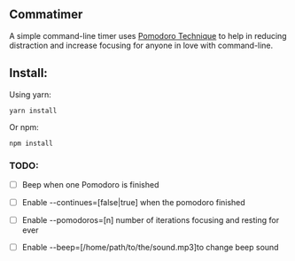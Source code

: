 ## Commatimer
A simple command-line timer uses [Pomodoro Technique](https://en.wikipedia.org/wiki/Pomodoro_Technique) to help in reducing distraction and increase focusing for anyone in love with command-line.

## Install:
Using yarn:
```
yarn install
```
Or npm:
```
npm install
```

### TODO:

- [ ] Beep when one Pomodoro is finished
- [ ] Enable --continues=[false|true] when the pomodoro finished
- [ ] Enable --pomodoros=[n] number of iterations focusing and resting for ever
- [ ] Enable --beep=[/home/path/to/the/sound.mp3]to change beep sound  
 